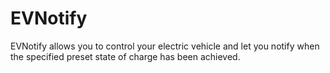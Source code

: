 # EVNotify
EVNotify allows you to control your electric vehicle and let you notify when the specified preset state of charge has been achieved.
